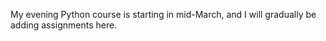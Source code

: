 My evening Python course is starting in mid-March, and I will gradually be adding assignments here.
